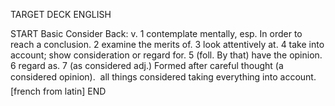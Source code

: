 TARGET DECK
ENGLISH

START
Basic
Consider
Back: v. 1 contemplate mentally, esp. In order to reach a conclusion. 2 examine the merits of. 3 look attentively at. 4 take into account; show consideration or regard for. 5 (foll. By that) have the opinion. 6 regard as. 7 (as considered adj.) Formed after careful thought (a considered opinion).  all things considered taking everything into account. [french from latin]
END
